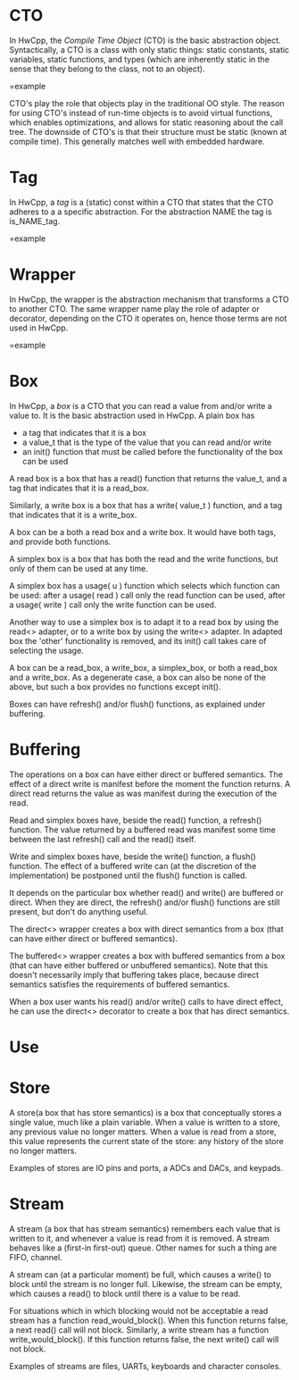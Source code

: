 # CTO

In HwCpp, the *Compile Time Object* (CTO) is the basic abstraction object.
Syntactically, a CTO is a class with only static things:
static constants, static variables, static functions, and types
(which are inherently static in the sense that they belong to the class, 
not to an object).

=example

CTO's play the role that objects play in the traditional OO style. 
The reason for using CTO's instead of run-time objects is 
to avoid virtual functions, which enables optimizations, 
and allows for static reasoning about the call tree.
The downside of CTO's is that their structure must be static 
(known at compile time).
This generally matches well with embedded hardware.

# Tag

In HwCpp, a *tag* is a (static) const within a CTO that states that the CTO 
adheres to a a specific abstraction. 
For the abstraction NAME the tag is is_NAME_tag.

=example

# Wrapper

In HwCpp, the wrapper is the abstraction mechanism that 
transforms a CTO to another CTO.
The same wrapper name play the role of adapter or decorator, 
depending on the CTO it operates on, hence those terms are not used in HwCpp.

=example

# Box

In HwCpp, a *box* is a CTO that you can read a value from 
and/or write a value to.
It is the basic abstraction used in HwCpp.
A plain box has 
 - a tag that indicates that it is a box
 - a value_t that is the type of the value that you can read and/or write
 - an init() function that must be called before 
   the functionality of the box can be used
 
A read box is a box that has a read() function that returns the value_t, 
and a tag that indicates that it is a read_box.

Similarly, a write box is a box that has a write( value_t ) function, 
and a tag that indicates that it is a write_box.

A box can be a both a read box and a write box. 
It would have both tags, and provide both functions.

A simplex box is a box that has both the read and the write functions, 
but only of them can be used at any time.

A simplex box has a usage( u ) function which selects 
which function can be used:
after a usage( read ) call only the read function can be used, 
after a usage( write ) call only the write function can be used.

Another way to use a simplex box is to adapt it to a read box by
using the read<> adapter, or to a write box by using the write<> adapter.
In adapted box the 'other' functionality is removed, and its init() 
call takes care of selecting the usage.

A box can be a read_box, a write_box, a simplex_box, 
or both a read_box and a write_box. 
As a degenerate case, a box can also be none of the above, 
but such a box provides no functions except init().

Boxes can have refresh() and/or flush() functions, 
as explained under buffering.

# Buffering

The operations on a box can have either direct or buffered semantics.
The effect of a direct write is manifest before 
the moment the function returns.
A direct read returns the value as was manifest during 
the execution of the read.

Read and simplex boxes have, beside the read() function, 
a refresh() function.
The value returned by a buffered read was manifest some time 
between the last refresh() call and the read() itself.

Write and simplex boxes have, beside the write() function, 
a flush() function.
The effect of a buffered write can 
(at the discretion of the implementation)
be postponed until the flush() function is called.

It depends on the particular box whether read() and write() 
are buffered or direct.
When they are direct, the refresh() and/or flush() functions 
are still present, but don't do anything useful.

The direct<> wrapper creates a box with direct semantics from a box 
(that can have either direct or buffered semantics).

The buffered<> wrapper creates a box with buffered semantics from a box 
(that can have either buffered or unbuffered semantics). 
Note that this doesn't necessarily imply that buffering takes place, 
because direct semantics satisfies the requirements of buffered semantics.

When a box user wants his read() and/or write() 
calls to have direct effect, he can use the direct<> decorator 
to create a box that has direct semantics.

# Use

# Store

A store(a box that has store semantics) is a box that conceptually stores 
a single value, much like a plain variable.
When a value is written to a store, any previous value no longer matters.
When a value is read from a store, 
this value represents the current state of the store: any history
of the store no longer matters.

Examples of stores are IO pins and ports, a ADCs and DACs,
and keypads.

# Stream

A stream (a box that has stream semantics) remembers each value that 
is written to it, and whenever a value is read from it is removed.
A stream behaves like a (first-in first-out) queue. 
Other names for such a thing are FIFO, channel.

A stream can (at a particular moment) be full, which
causes a write() to block until the stream is no longer full.
Likewise, the stream can be empty, which causes a read()
to block until there is a value to be read.

For situations which in which blocking would not be acceptable
a read stream has a function read_would_block().
When this function returns false, a next read() call will not block.
Similarly, a write stream has a function write_would_block().
If this function returns false, the next write() call will not block.

Examples of streams are files, UARTs, keyboards and character consoles.
